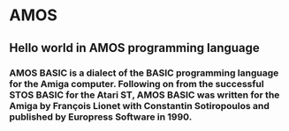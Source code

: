 # AMOS
## Hello world in AMOS programming language

### AMOS BASIC is a dialect of the BASIC programming language for the Amiga computer. Following on from the successful STOS BASIC for the Atari ST, AMOS BASIC was written for the Amiga by François Lionet with Constantin Sotiropoulos and published by Europress Software in 1990.